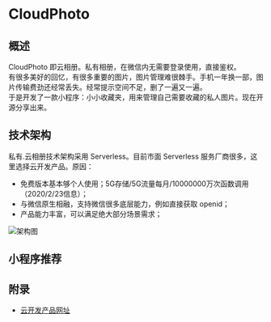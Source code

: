 # CloudPhoto
## 概述
CloudPhoto 即云相册。私有相册，在微信内无需要登录使用，直接鉴权。     
有很多美好的回忆，有很多重要的图片，图片管理难很棘手。手机一年换一部，图片传输费劲还经常丢失。经常提示空间不足，删了一遍又一遍。      
于是开发了一款小程序：小小收藏夹，用来管理自己需要收藏的私人图片。现在开源分享出来。


## 技术架构
私有.云相册技术架构采用 Serverless。目前市面 Serverless 服务厂商很多，这里选择云开发产品。原因：

- 免费版本基本够个人使用；5G存储/5G流量每月/10000000万次函数调用 （2020/2/23信息）；
- 与微信原生相融，支持微信很多底层能力，例如直接获取 openid；
- 产品能力丰富，可以满足绝大部分场景需求；   

![架构图](https://tuchuang001.oss-cn-hangzhou.aliyuncs.com/111111.png)

## 小程序推荐

## 附录
- [云开发产品网址](https://cloud.tencent.com/product/tcb)
